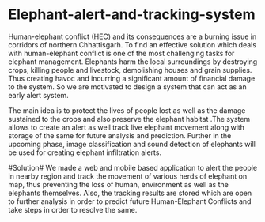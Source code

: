 # Elephant-alert-and-tracking-system
Human-elephant conflict (HEC) and its consequences are a burning issue in corridors of northern Chhattisgarh. To find an effective solution which deals with human-elephant conflict is one of the most challenging tasks for elephant management. Elephants harm the local surroundings by destroying crops, killing people and livestock, demolishing houses and grain supplies. Thus creating havoc and incurring a significant amount of financial damage to the system. So we are motivated to design a system that can act as an early alert system.

The main idea is to protect the lives of people lost as well as the damage sustained to the crops and also preserve the elephant habitat .The system allows to create an alert as well track live elephant movement along with storage of the same for future analysis and prediction. Further in the upcoming phase, image classification and sound detection of elephants will be used for creating elephant infiltration alerts.

#Solution#
We made a web and mobile based application to alert the people in nearby region and track the movement of various herds of elephant on map, thus preventing the loss of human, environment as well as the elephants themselves. Also, the tracking results are stored which are open to further analysis in order to predict future Human-Elephant Conflicts and take steps in order to resolve the same.
